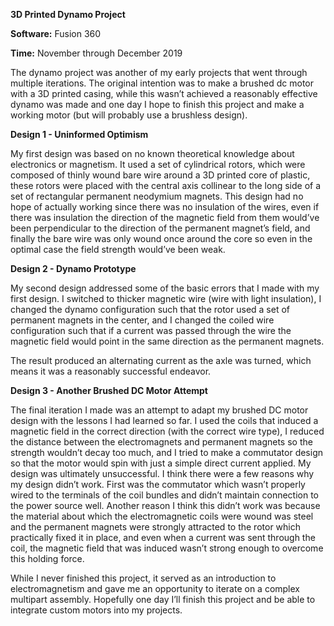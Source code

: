 **3D Printed Dynamo Project**

**Software:** Fusion 360

**Time:** November through December 2019

The dynamo project was another of my early projects that went through multiple iterations. The original intention was to make a brushed dc motor with a 3D printed casing, while this wasn’t achieved a reasonably effective dynamo was made and one day I hope to finish this project and make a working motor (but will probably use a brushless design). 

**Design 1 - Uninformed Optimism** 

My first design was based on no known theoretical knowledge about electronics or magnetism. It used a set of cylindrical rotors, which were composed of thinly wound bare wire around a 3D printed core of plastic, these rotors were placed with the central axis collinear to the long side of a set of rectangular permanent neodymium magnets. This design had no hope of actually working since there was no insulation of the wires, even if there was insulation the direction of the magnetic field from them would’ve been perpendicular to the direction of the permanent magnet’s field, and finally the bare wire was only wound once around the core so even in the optimal case the field strength would’ve been weak.



**Design 2 - Dynamo Prototype**

My second design addressed some of the basic errors that I made with my first design. I switched to thicker magnetic wire (wire with light insulation), I changed the dynamo configuration such that the rotor used a set of permanent magnets in the center, and I changed the coiled wire configuration such that if a current was passed through the wire the magnetic field would point in the same direction as the permanent magnets. 


The result produced an alternating current as the axle was turned, which means it was a reasonably successful endeavor. 
 
**Design 3 - Another Brushed DC Motor Attempt**



The final iteration I made was an attempt to adapt my brushed DC motor design with the lessons I had learned so far. I used the coils that induced a magnetic field in the correct direction (with the correct wire type), I reduced the distance between the electromagnets and permanent magnets so the strength wouldn’t decay too much, and I tried to make a commutator design so that the motor would spin with just a simple direct current applied. My design was ultimately unsuccessful. I think there were a few reasons why my design didn’t work. First was the commutator which wasn’t properly wired to the terminals of the coil bundles and didn’t maintain connection to the power source well. Another reason I think this didn’t work was because the material about which the electromagnetic coils were wound was steel and the permanent magnets were strongly attracted to the rotor which practically fixed it in place, and even when a current was sent through the coil, the magnetic field that was induced wasn’t strong enough to overcome this holding force.


While I never finished this project, it served as an introduction to electromagnetism and gave me an opportunity to iterate on a complex multipart assembly. Hopefully one day I’ll finish this project and be able to integrate custom motors into my projects. 
